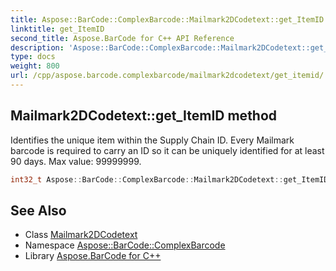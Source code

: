 ```yaml
---
title: Aspose::BarCode::ComplexBarcode::Mailmark2DCodetext::get_ItemID method
linktitle: get_ItemID
second_title: Aspose.BarCode for C++ API Reference
description: 'Aspose::BarCode::ComplexBarcode::Mailmark2DCodetext::get_ItemID method. Identifies the unique item within the Supply Chain ID. Every Mailmark barcode is required to carry an ID so it can be uniquely identified for at least 90 days. Max value: 99999999 in C++.'
type: docs
weight: 800
url: /cpp/aspose.barcode.complexbarcode/mailmark2dcodetext/get_itemid/
---
```

## Mailmark2DCodetext::get_ItemID method


Identifies the unique item within the Supply Chain ID. Every Mailmark barcode is required to carry an ID so it can be uniquely identified for at least 90 days. Max value: 99999999.

```cpp
int32_t Aspose::BarCode::ComplexBarcode::Mailmark2DCodetext::get_ItemID() const
```

## See Also

* Class [Mailmark2DCodetext](../)
* Namespace [Aspose::BarCode::ComplexBarcode](../../)
* Library [Aspose.BarCode for C++](../../../)
